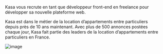 Kasa vous recrute en tant que développeur front-end en freelance pour développer sa nouvelle plateforme web.

 Kasa est dans le métier de la location d’appartements entre particuliers depuis près de 10 ans maintenant. Avec plus de 500 annonces postées chaque jour, Kasa fait partie des leaders de la location d’appartements entre particuliers en France.

![image](https://github.com/user-attachments/assets/6cf5c059-cb66-42f3-b350-d4ec906873b6)
